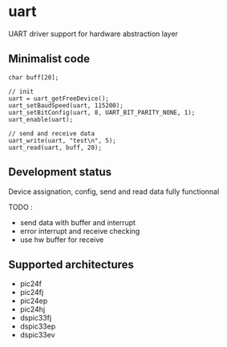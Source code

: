 # uart
UART driver support for hardware abstraction layer

## Minimalist code

	char buff[20];
	
	// init
	uart = uart_getFreeDevice();
	uart_setBaudSpeed(uart, 115200);
	uart_setBitConfig(uart, 8, UART_BIT_PARITY_NONE, 1);
	uart_enable(uart);
	
	// send and receive data
	uart_write(uart, "test\n", 5);
	uart_read(uart, buff, 20);

## Development status
Device assignation, config, send and read data fully functionnal

TODO :
+ send data with buffer and interrupt
+ error interrupt and receive checking
+ use hw buffer for receive

## Supported architectures

* pic24f
* pic24fj
* pic24ep
* pic24hj
* dspic33fj
* dspic33ep
* dspic33ev

